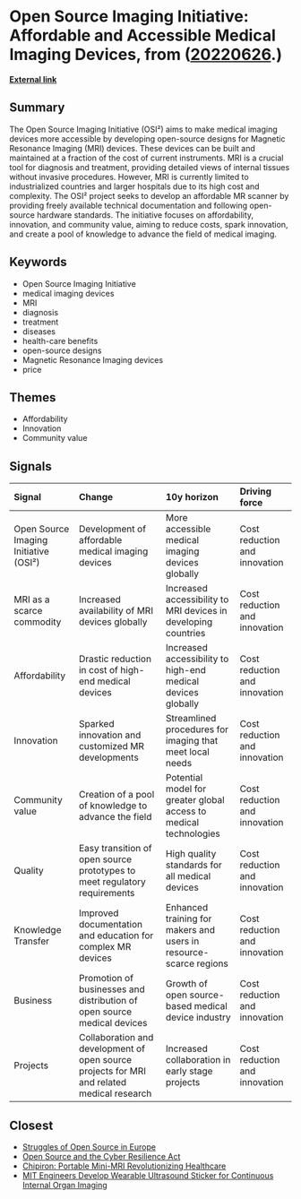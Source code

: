 # __Open Source Imaging Initiative: Affordable and Accessible Medical Imaging Devices__, from ([20220626](https://kghosh.substack.com/p/20220626).)

__[External link](https://www.opensourceimaging.org/)__



## Summary

The Open Source Imaging Initiative (OSI²) aims to make medical imaging devices more accessible by developing open-source designs for Magnetic Resonance Imaging (MRI) devices. These devices can be built and maintained at a fraction of the cost of current instruments. MRI is a crucial tool for diagnosis and treatment, providing detailed views of internal tissues without invasive procedures. However, MRI is currently limited to industrialized countries and larger hospitals due to its high cost and complexity. The OSI² project seeks to develop an affordable MR scanner by providing freely available technical documentation and following open-source hardware standards. The initiative focuses on affordability, innovation, and community value, aiming to reduce costs, spark innovation, and create a pool of knowledge to advance the field of medical imaging.

## Keywords

* Open Source Imaging Initiative
* medical imaging devices
* MRI
* diagnosis
* treatment
* diseases
* health-care benefits
* open-source designs
* Magnetic Resonance Imaging devices
* price

## Themes

* Affordability
* Innovation
* Community value

## Signals

| Signal                                | Change                                                                                     | 10y horizon                                                       | Driving force                 |
|:--------------------------------------|:-------------------------------------------------------------------------------------------|:------------------------------------------------------------------|:------------------------------|
| Open Source Imaging Initiative (OSI²) | Development of affordable medical imaging devices                                          | More accessible medical imaging devices globally                  | Cost reduction and innovation |
| MRI as a scarce commodity             | Increased availability of MRI devices globally                                             | Increased accessibility to MRI devices in developing countries    | Cost reduction and innovation |
| Affordability                         | Drastic reduction in cost of high-end medical devices                                      | Increased accessibility to high-end medical devices globally      | Cost reduction and innovation |
| Innovation                            | Sparked innovation and customized MR developments                                          | Streamlined procedures for imaging that meet local needs          | Cost reduction and innovation |
| Community value                       | Creation of a pool of knowledge to advance the field                                       | Potential model for greater global access to medical technologies | Cost reduction and innovation |
| Quality                               | Easy transition of open source prototypes to meet regulatory requirements                  | High quality standards for all medical devices                    | Cost reduction and innovation |
| Knowledge Transfer                    | Improved documentation and education for complex MR devices                                | Enhanced training for makers and users in resource-scarce regions | Cost reduction and innovation |
| Business                              | Promotion of businesses and distribution of open source medical devices                    | Growth of open source-based medical device industry               | Cost reduction and innovation |
| Projects                              | Collaboration and development of open source projects for MRI and related medical research | Increased collaboration in early stage projects                   | Cost reduction and innovation |

## Closest

* [Struggles of Open Source in Europe](d886a8c1c80456233091ce9a8ba59d31)
* [Open Source and the Cyber Resilience Act](2e15bb8c640aadb6d9022cf48f446954)
* [Chipiron: Portable Mini-MRI Revolutionizing Healthcare](f99fa5e02647a517b709d5b44f85fd5c)
* [MIT Engineers Develop Wearable Ultrasound Sticker for Continuous Internal Organ Imaging](046ecaa63b94e5eef69df0439e9d3246)